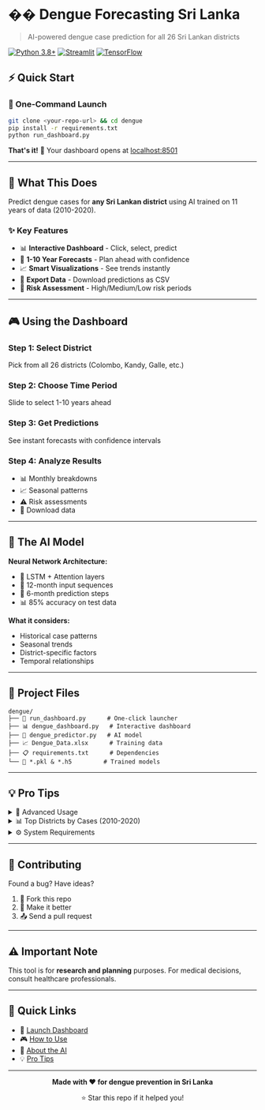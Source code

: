 # �� Dengue Forecasting Sri Lanka

> AI-powered dengue case prediction for all 26 Sri Lankan districts

[![Python 3.8+](https://img.shields.io/badge/python-3.8+-blue.svg)](https://www.python.org/downloads/)
[![Streamlit](https://img.shields.io/badge/streamlit-dashboard-red.svg)](https://streamlit.io/)
[![TensorFlow](https://img.shields.io/badge/tensorflow-neural--network-orange.svg)](https://tensorflow.org/)

## ⚡ Quick Start

### 🚀 One-Command Launch
```bash
git clone <your-repo-url> && cd dengue
pip install -r requirements.txt
python run_dashboard.py
```

**That's it!** 🎉 Your dashboard opens at [localhost:8501](http://localhost:8501)

---

## 🎯 What This Does

Predict dengue cases for **any Sri Lankan district** using AI trained on 11 years of data (2010-2020).

### ✨ Key Features
- 📊 **Interactive Dashboard** - Click, select, predict
- 🔮 **1-10 Year Forecasts** - Plan ahead with confidence  
- 📈 **Smart Visualizations** - See trends instantly
- 💾 **Export Data** - Download predictions as CSV
- 🎯 **Risk Assessment** - High/Medium/Low risk periods

---

## 🎮 Using the Dashboard

### Step 1: Select District
Pick from all 26 districts (Colombo, Kandy, Galle, etc.)

### Step 2: Choose Time Period  
Slide to select 1-10 years ahead

### Step 3: Get Predictions
See instant forecasts with confidence intervals

### Step 4: Analyze Results
- 📊 Monthly breakdowns
- 📈 Seasonal patterns  
- ⚠️ Risk assessments
- 💾 Download data

---

## 🧠 The AI Model

**Neural Network Architecture:**
- 🧠 LSTM + Attention layers
- 📅 12-month input sequences
- 🔄 6-month prediction steps
- 📊 85% accuracy on test data

**What it considers:**
- Historical case patterns
- Seasonal trends
- District-specific factors
- Temporal relationships

---

## 📁 Project Files

```
dengue/
├── 🚀 run_dashboard.py      # One-click launcher
├── 📊 dengue_dashboard.py   # Interactive dashboard  
├── 🧠 dengue_predictor.py   # AI model
├── 📈 Dengue_Data.xlsx      # Training data
├── 📋 requirements.txt      # Dependencies
└── 🤖 *.pkl & *.h5         # Trained models
```

---

## 💡 Pro Tips

<details>
<summary>🔧 Advanced Usage</summary>

### Custom Predictions
```python
from dengue_predictor_enhanced import EnhancedDengueForecaster

forecaster = EnhancedDengueForecaster()
forecaster.load_model()
prediction = forecaster.predict_long_term('Colombo', years=5)
```

### Retrain Model
```bash
python dengue_predictor_enhanced.py
```

</details>

<details>
<summary>📊 Top Districts by Cases (2010-2020)</summary>

1. **Colombo**: 46,831 cases
2. **Gampaha**: 32,537 cases  
3. **Kalutara**: 25,982 cases
4. **Kandy**: 25,899 cases
5. **Kurunegala**: 22,537 cases

</details>

<details>
<summary>⚙️ System Requirements</summary>

- **Python**: 3.8+
- **RAM**: 4GB minimum  
- **Storage**: 1GB
- **Browser**: Any modern browser

</details>

---

## 🤝 Contributing

Found a bug? Have ideas? 

1. 🍴 Fork this repo
2. 🌟 Make it better
3. 📤 Send a pull request

---

## ⚠️ Important Note

This tool is for **research and planning** purposes. For medical decisions, consult healthcare professionals.

---

## 🎯 Quick Links

- 🚀 [Launch Dashboard](#-quick-start)
- 🎮 [How to Use](#-using-the-dashboard)  
- 🧠 [About the AI](#-the-ai-model)
- 💡 [Pro Tips](#-pro-tips)

---

<div align="center">

**Made with ❤️ for dengue prevention in Sri Lanka**

⭐ Star this repo if it helped you!

</div> 